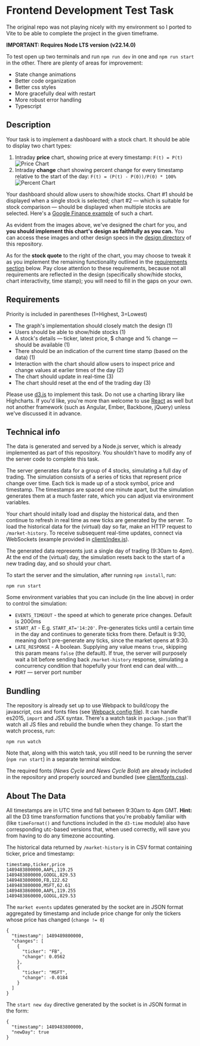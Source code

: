 # Frontend Development Test Task

The original repo was not playing nicely with my environment so I ported to Vite to be able to complete the project in the given timeframe.

**IMPORTANT: Requires Node LTS version (v22.14.0)**

To test open up two terminals and run `npm run dev` in one and `npm run start` in the other. There are plenty of areas for improvement:

- State change animations
- Better code organization
- Better css styles
- More gracefully deal with restart
- More robust error handling
- Typescript

## Description

Your task is to implement a dashboard with a stock chart. It should be able to display two chart types:

1. Intraday **price** chart, showing price at every timestamp: `F(t) = P(t)` ![Price Chart](design/price-chart.png)
2. Intraday **change** chart showing percent change for every timestamp relative to the start of the day: `F(t) = (P(t) - P(0))/P(0) * 100%` ![Percent Chart](design/pct-chg-chart.png)

Your dashboard should allow users to show/hide stocks. Chart #1 should be displayed when a single stock is selected; chart #2 — which is suitable for stock comparison — should be displayed when multiple stocks are selected. Here's a [Google Finance example](https://www.google.com/finance/quote/AAPL:NASDAQ?comparison=NASDAQ%3AMSFT%2CNASDAQ%3AGOOG%2CNASDAQ%3AMETA) of such a chart.

As evident from the images above, we've designed the chart for you, and **you should implement this chart's design as faithfully as you can.** You can access these images and other design specs in the [design directory](design) of this repository.

As for the **stock quote** to the right of the chart, you may choose to tweak it as you implement the remaining functionality outlined in the [requirements section](#requirements) below. Pay close attention to these requirements, because not all requirements are reflected in the design (specifically show/hide stocks, chart interactivity, time stamp); you will need to fill in the gaps on your own.

## Requirements

Priority is included in parentheses (1=Highest, 3=Lowest)

- The graph's implementation should closely match the design (1)
- Users should be able to show/hide stocks (1)
- A stock's details — ticker, latest price, $ change and % change — should be available (1)
- There should be an indication of the current time stamp (based on the data) (1)
- Interaction with the chart should allow users to inspect price and change values at earlier times of the day (2)
- The chart should update in real-time (3)
- The chart should reset at the end of the trading day (3)

Please use [d3.js](https://d3js.org) to implement this task. Do not use a charting library like Highcharts. If you'd like, you're more than welcome to use [React](https://facebook.github.io/react/) as well but not another framework (such as Angular, Ember, Backbone, jQuery) unless we've discussed it in advance.

## Technical info

The data is generated and served by a Node.js server, which is already implemented as part of this repository. You shouldn't have to modify any of the server code to complete this task.

The server generates data for a group of 4 stocks, simulating a full day of trading. The simulation consists of a series of ticks that represent price change over time. Each tick is made up of a stock symbol, price and timestamp. The timestamps are spaced one minute apart, but the simulation generates them at a much faster rate, which you can adjust via environment variables.

Your chart should initally load and display the historical data, and then continue to refresh in real time as new ticks are generated by the server. To load the historical data for the (virtual) day so far, make an HTTP request to `/market-history`. To receive subsequent real-time updates, connect via WebSockets (example provided in [client/index.js](client/index.js)).

The generated data represents just a single day of trading (9:30am to 4pm). At the end of the (virtual) day, the simulation resets back to the start of a new trading day, and so should your chart.

To start the server and the simulation, after running `npm install`, run:

```
npm run start
```

Some environment variables that you can include (in the line above) in order to control the simulation:

- `EVENTS_TIMEOUT` - the speed at which to generate price changes. Default is 2000ms
- `START_AT` - E.g. `START_AT='14:20'`. Pre-generates ticks until a certain time in the day and continues to generate ticks from there. Default is 9:30, meaning don't pre-generate any ticks, since the market opens at 9:30.
- `LATE_RESPONSE` - A boolean. Supplying any value means `true`, skipping this param means `false` (the default). If true, the server will purposely wait a bit before sending back `/market-history` response, simulating a concurrency condition that hopefully your front end can deal with....
- `PORT` — server port number

## Bundling

The repository is already set up to use Webpack to build/copy the javascript, css and fonts files (see [Webpack config file](webpack.config.js)). It can handle es2015, `import` and JSX syntax. There's a watch task in `package.json` that'll watch all JS files and rebuild the bundle when they change. To start the watch process, run:

```
npm run watch
```

Note that, along with this watch task, you still need to be running the server (`npm run start`) in a separate terminal window.

The required fonts (_News Cycle_ and _News Cycle Bold_) are already included in the repository and properly sourced and bundled (see [client/fonts.css](client/fonts.css)).

## About The Data

All timestamps are in UTC time and fall between 9:30am to 4pm GMT. **Hint:** all the D3 time transformation functions that you're probably familiar with (like `timeFormat()` and functions included in the `d3-time` module) also have corresponding utc-based versions that, when used correctly, will save you from having to do any timezone accounting.

The historical data returned by `/market-history` is in CSV format containing ticker, price and timestamp:

```
timestamp,ticker,price
1489483800000,AAPL,119.25
1489483800000,GOOGL,829.53
1489483800000,FB,122.62
1489483800000,MSFT,62.61
1489483860000,AAPL,119.255
1489483860000,GOOGL,829.53
```

The `market events` updates generated by the socket are in JSON format aggregated by timestamp and include price change for only the tickers whose price has changed (`change != 0`)

```
{
  "timestamp": 1489489800000,
  "changes": [
    {
      "ticker": "FB",
      "change": 0.0562
    },
    {
      "ticker": "MSFT",
      "change": -0.0184
    }
  ]
}
```

The `start new day` directive generated by the socket is in JSON format in the form:

```
{
  "timestamp": 1489483800000,
  "newDay": true
}
```
